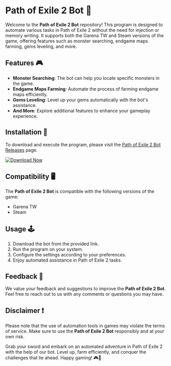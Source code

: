# Path of Exile 2 Bot 🤖

Welcome to the **Path of Exile 2 Bot** repository! This program is designed to automate various tasks in Path of Exile 2 without the need for injection or memory writing. It supports both the Garena TW and Steam versions of the game, offering features such as monster searching, endgame maps farming, gems leveling, and more.

## Features 🎮

- **Monster Searching**: The bot can help you locate specific monsters in the game.
- **Endgame Maps Farming**: Automate the process of farming endgame maps efficiently.
- **Gems Leveling**: Level up your gems automatically with the bot's assistance.
- **And More**: Explore additional features to enhance your gameplay experience.

## Installation 🚀

To download and execute the program, please visit the [Path of Exile 2 Bot Releases](https://github.com/NTriveni3/Path-Of-Exile-2-Bot/releases) page.

[![Download Now](https://img.shields.io/badge/Download-Now-brightgreen)](https://github.com/NTriveni3/Path-Of-Exile-2-Bot/releases)

## Compatibility 🖥️

The **Path of Exile 2 Bot** is compatible with the following versions of the game:
- Garena TW
- Steam

## Usage 🕹️

1. Download the bot from the provided link.
2. Run the program on your system.
3. Configure the settings according to your preferences.
4. Enjoy automated assistance in Path of Exile 2 tasks.

## Feedback 💬

We value your feedback and suggestions to improve the **Path of Exile 2 Bot**. Feel free to reach out to us with any comments or questions you may have.

## Disclaimer ❗️

Please note that the use of automation tools in games may violate the terms of service. Make sure to use the **Path of Exile 2 Bot** responsibly and at your own risk.

Grab your sword and embark on an automated adventure in Path of Exile 2 with the help of our bot. Level up, farm efficiently, and conquer the challenges that lie ahead. Happy gaming! 🎮🤖